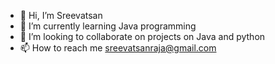- 👋 Hi, I’m Sreevatsan 
- 🌱 I’m currently learning Java programming
- 💞️ I’m looking to collaborate on projects on Java and python
- 📫 How to reach me sreevatsanraja@gmail.com

<!---
sreevatsanraja/sreevatsanraja is a ✨ special ✨ repository because its `README.md` (this file) appears on your GitHub profile.
You can click the Preview link to take a look at your changes.
--->
